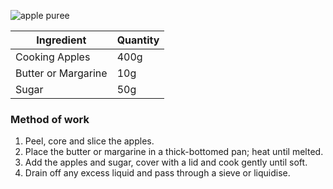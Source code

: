 ![apple puree](resource:assets/images/basicPastryProducts/apple_puree.png)

|Ingredient|Quantity|
|----------|--------|
|Cooking Apples|400g|
|Butter or Margarine|10g|
|Sugar|50g|


### **Method of work**
1. Peel, core and slice the apples.
2. Place the butter or margarine in a thick-bottomed pan; heat until melted.
3. Add the apples and sugar, cover with a lid and cook gently until soft.
4. Drain off any excess liquid and pass through a sieve or liquidise.